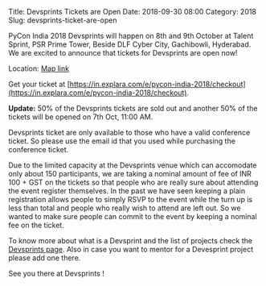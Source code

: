 Title: Devsprints Tickets are Open
Date: 2018-09-30 08:00
Category: 2018
Slug: devsprints-ticket-are-open

PyCon India 2018 Devsprints will happen on 8th and 9th October at Talent Sprint, PSR Prime Tower, Beside DLF Cyber City, Gachibowli, Hyderabad. We are excited to announce that tickets for Devsprints are open now!
<!-- PELICAN_END_SUMMARY -->

Location: [Map link](https://goo.gl/maps/FaoEcJBjbDF2)

Get your ticket at [https://in.explara.com/e/pycon-india-2018/checkout](https://in.explara.com/e/pycon-india-2018/checkout).

**Update:** 50% of the Devsprints tickets are sold out and another 50% of the tickets will be opened on 7th Oct, 11:00 AM.

Devsprints ticket are only available to those who have a valid conference ticket. So please use the email id that you used while purchasing the conference ticket.

Due to the limited capacity at the Devsprints venue which can accomodate only about 150 participants, we are taking a nominal amount of fee of INR 100 + GST on the tickets so that people who are really sure about attending the event register themselves. In the past we have seen keeping a plain registration allows people to simply RSVP to the event while the turn up is less than total and people who really wish to attend are left out. So we wanted to make sure people can commit to the event by keeping a nominal fee on the ticket.

To know more about what is a Devsprint and the list of projects check the [Devsprints page](https://in.pycon.org/cfp/devsprint-2018/proposals/). Also in case you want to mentor for a Devesprint project please add one there.

See you there at Devsprints !